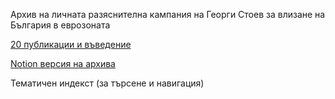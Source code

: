 Архив на личната разяснителна кампания на Георги Стоев за влизане на България в еврозоната

[20 публикации и въведение](https://github.com/georgistoeff/eurozone-archive/blob/main/%D0%91%D1%8A%D0%BB%D0%B3%D0%B0%D1%80%D0%B8%D1%8F%20%D0%B2%20%D0%B5%D0%B2%D1%80%D0%BE%D0%B7%D0%BE%D0%BD%D0%B0%D1%82%D0%B0.pdf)

[Notion версия на архива](https://imaginary-reptile-766.notion.site/1ff32d1bcfdb80bab825dbf1ca6d49fd)


Тематичен индекст (за търсене и навигация)
